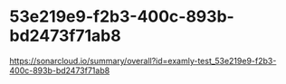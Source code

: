 # 53e219e9-f2b3-400c-893b-bd2473f71ab8
https://sonarcloud.io/summary/overall?id=examly-test_53e219e9-f2b3-400c-893b-bd2473f71ab8
